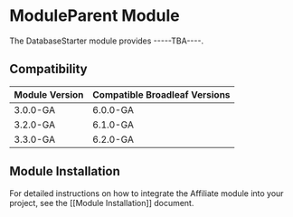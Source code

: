 # ModuleParent Module

The DatabaseStarter module provides -----TBA----. 

## Compatibility

| Module Version               | Compatible Broadleaf Versions |
| :--------------------------- | :---------------------------- | 
| 3.0.0-GA                     | 6.0.0-GA                      |
| 3.2.0-GA                     | 6.1.0-GA                      |
| 3.3.0-GA                     | 6.2.0-GA                      |

## Module Installation

For detailed instructions on how to integrate the Affiliate module into your project, see the [[Module Installation]] document.
